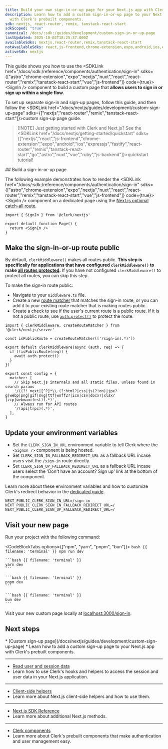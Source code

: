 ```yaml
---
title: Build your own sign-in-or-up page for your Next.js app with Clerk
description: Learn how to add a custom sign-in-or-up page to your Next.js app
  with Clerk's prebuilt components.
sdk: nextjs, react-router, remix, tanstack-react-start
sdkScoped: "true"
canonical: /docs/:sdk:/guides/development/custom-sign-in-or-up-page
lastUpdated: 2025-10-02T18:25:37.000Z
availableSdks: nextjs,react-router,remix,tanstack-react-start
notAvailableSdks: react,js-frontend,chrome-extension,expo,android,ios,expressjs,fastify,go,astro,nuxt,vue,ruby,js-backend
activeSdk: nextjs
---
```


This guide shows you how to use the <SDKLink href="/docs/:sdk:/reference/components/authentication/sign-in" sdks={["astro","chrome-extension","expo","nextjs","nuxt","react","react-router","remix","tanstack-react-start","vue","js-frontend"]} code={true}>\<SignIn /></SDKLink> component to build a custom page that **allows users to sign in or sign up within a single flow**.

To set up separate sign-in and sign-up pages, follow this guide, and then follow the <SDKLink href="/docs/nextjs/guides/development/custom-sign-up-page" sdks={["nextjs","react-router","remix","tanstack-react-start"]}>custom sign-up page guide</SDKLink>.

> \[!NOTE]
> Just getting started with Clerk and Next.js? See the <SDKLink href="/docs/nextjs/getting-started/quickstart" sdks={["nextjs","react","js-frontend","chrome-extension","expo","android","ios","expressjs","fastify","react-router","remix","tanstack-react-start","go","astro","nuxt","vue","ruby","js-backend"]}>quickstart tutorial</SDKLink>!

<Steps>
  ## Build a sign-in-or-up page

  The following example demonstrates how to render the <SDKLink href="/docs/:sdk:/reference/components/authentication/sign-in" sdks={["astro","chrome-extension","expo","nextjs","nuxt","react","react-router","remix","tanstack-react-start","vue","js-frontend"]} code={true}>\<SignIn /></SDKLink> component on a dedicated page using the [Next.js optional catch-all route](https://nextjs.org/docs/pages/building-your-application/routing/dynamic-routes#catch-all-segments).

  ```tsx {{ filename: 'app/sign-in/[[...sign-in]]/page.tsx' }}
  import { SignIn } from '@clerk/nextjs'

  export default function Page() {
    return <SignIn />
  }
  ```

  ## Make the sign-in-or-up route public

  By default, `clerkMiddleware()` makes all routes public. **This step is specifically for applications that have configured `clerkMiddleware()` to make [all routes protected](/docs/reference/nextjs/clerk-middleware#protect-all-routes).** If you have not configured `clerkMiddleware()` to protect all routes, you can skip this step.

  To make the sign-in route public:

  * Navigate to your `middleware.ts` file.
  * Create a new [route matcher](/docs/reference/nextjs/clerk-middleware#create-route-matcher) that matches the sign-in route, or you can add it to your existing route matcher that is making routes public.
  * Create a check to see if the user's current route is a public route. If it is not a public route, use [`auth.protect()`](/docs/reference/nextjs/app-router/auth#auth-protect) to protect the route.

  ```tsx {{ filename: 'middleware.ts' }}
  import { clerkMiddleware, createRouteMatcher } from '@clerk/nextjs/server'

  const isPublicRoute = createRouteMatcher(['/sign-in(.*)'])

  export default clerkMiddleware(async (auth, req) => {
    if (!isPublicRoute(req)) {
      await auth.protect()
    }
  })

  export const config = {
    matcher: [
      // Skip Next.js internals and all static files, unless found in search params
      '/((?!_next|[^?]*\\.(?:html?|css|js(?!on)|jpe?g|webp|png|gif|svg|ttf|woff2?|ico|csv|docx?|xlsx?|zip|webmanifest)).*)',
      // Always run for API routes
      '/(api|trpc)(.*)',
    ],
  }
  ```

  ## Update your environment variables

  * Set the `CLERK_SIGN_IN_URL` environment variable to tell Clerk where the `<SignIn />` component is being hosted.
  * Set `CLERK_SIGN_IN_FALLBACK_REDIRECT_URL` as a fallback URL incase users visit the `/sign-in` route directly.
  * Set `CLERK_SIGN_UP_FALLBACK_REDIRECT_URL` as a fallback URL incase users select the 'Don't have an account? Sign up' link at the bottom of the component.

  Learn more about these environment variables and how to customize Clerk's redirect behavior in the [dedicated guide](/docs/guides/development/customize-redirect-urls).

  ```env {{ filename: '.env' }}
  NEXT_PUBLIC_CLERK_SIGN_IN_URL=/sign-in
  NEXT_PUBLIC_CLERK_SIGN_IN_FALLBACK_REDIRECT_URL=/
  NEXT_PUBLIC_CLERK_SIGN_UP_FALLBACK_REDIRECT_URL=/
  ```

  ## Visit your new page

  Run your project with the following command:

  <CodeBlockTabs options={["npm", "yarn", "pnpm", "bun"]}>
    ```bash {{ filename: 'terminal' }}
    npm run dev
    ```

    ```bash {{ filename: 'terminal' }}
    yarn dev
    ```

    ```bash {{ filename: 'terminal' }}
    pnpm dev
    ```

    ```bash {{ filename: 'terminal' }}
    bun dev
    ```
  </CodeBlockTabs>

  Visit your new custom page locally at [localhost:3000/sign-in](http://localhost:3000/sign-in).
</Steps>

## Next steps

<Cards>
  * [Custom sign-up page](/docs/nextjs/guides/development/custom-sign-up-page)
  * Learn how to add a custom sign-up page to your Next.js app with Clerk's prebuilt components.

  ***

  * [Read user and session data](/docs/nextjs/guides/users/reading)
  * Learn how to use Clerk's hooks and helpers to access the session and user data in your Next.js application.

  ***

  * [Client-side helpers](/docs/reference/nextjs/overview#client-side-helpers)
  * Learn more about Next.js client-side helpers and how to use them.

  ***

  * [Next.js SDK Reference](/docs/reference/nextjs/overview)
  * Learn more about additional Next.js methods.

  ***

  * [Clerk components](/docs/reference/components/overview)
  * Learn more about Clerk's prebuilt components that make authentication and user management easy.
</Cards>
